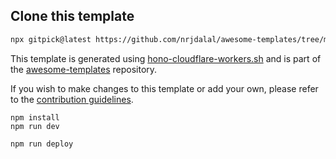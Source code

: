 ## Clone this template

```bash
npx gitpick@latest https://github.com/nrjdalal/awesome-templates/tree/main/hono-apps/hono-cloudflare-workers
```

This template is generated using [hono-cloudflare-workers.sh](https://github.com/nrjdalal/awesome-templates/blob/main/.github/.scripts/hono-cloudflare-workers.sh) and is part of the [awesome-templates](https://github.com/nrjdalal/awesome-templates) repository.

If you wish to make changes to this template or add your own, please refer to the [contribution guidelines](https://github.com/nrjdalal/awesome-templates?tab=readme-ov-file#contributing).


```
npm install
npm run dev
```

```
npm run deploy
```
